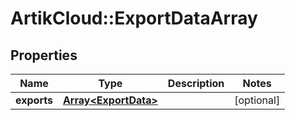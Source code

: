 # ArtikCloud::ExportDataArray

## Properties
Name | Type | Description | Notes
------------ | ------------- | ------------- | -------------
**exports** | [**Array&lt;ExportData&gt;**](ExportData.md) |  | [optional] 


